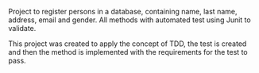 Project to register persons in a database, containing name, last name, address, email and gender. All methods with automated test using Junit to validate. 

This project was created to apply the concept of TDD, the test is created and then the method is implemented with the requirements for the test to pass.
